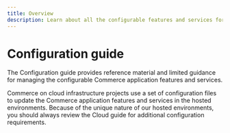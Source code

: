 ```yaml
---
title: Overview
description: Learn about all the configurable features and services for your Adobe Commerce or Magento Open Source application.
---
```


# Configuration guide

The Configuration guide provides reference material and limited guidance for managing the configurable Commerce application features and services.

Commerce on cloud infrastructure projects use a set of configuration files to update the Commerce application features and services in the hosted environments. Because of the unique nature of our hosted environments, you should always review the Cloud guide for additional configuration requirements.
